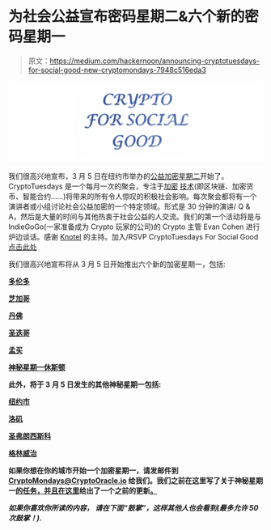 # 为社会公益宣布密码星期二&六个新的密码星期一

> 原文：<https://medium.com/hackernoon/announcing-cryptotuesdays-for-social-good-new-cryptomondays-7948c516eda3>

![](img/7899e375bf56a663c3644c468d269e15.png)

我们很高兴地宣布，3 月 5 日在纽约市举办的[公益加密星期二](https://goo.gl/UvHjAu)开始了。CryptoTuesdays 是一个每月一次的聚会，专注于[加密](https://hackernoon.com/tagged/crypto) [技术](https://hackernoon.com/tagged/technology)(即区块链、加密货币、智能合约……)将带来的所有令人惊叹的积极社会影响。每次聚会都将有一个演讲者或小组讨论社会公益加密的一个特定领域。形式是 30 分钟的演讲/ Q & A，然后是大量的时间与其他热衷于社会公益的人交流。我们的第一个活动将是与 IndieGoGo(一家准备成为 Crypto 玩家的公司)的 Crypto 主管 Evan Cohen 进行炉边谈话。感谢 [Knotel](https://goo.gl/XTunS7) 的主持。加入/RSVP CryptoTuesdays For Social Good[点击此处](https://goo.gl/UvHjAu)

我们很高兴地宣布将从 3 月 5 日开始推出六个新的加密星期一，包括:

[**多伦多**](https://meet.meetup.com/wf/click?upn=pEEcc35imY7Cq0tG1vyTt3miACH3kxpXb8TgLtvZl9cWYfJ3vRpVeO82zBGdftzDgVcbjbzoy3EujiWSmYdPFL0AtXTfLaaE2IEt-2BynYb6w-3D_pn6m7UoZg-2FvUWOd5TtCxjLz4knQT-2FRmX59ZdJmm6YKgt77l2ZIXP3-2Bu-2FrGravQtV4I1e3QHO6lr5sS92lcXC0xZxhUiocTWZ9qAVKAvaj0-2F-2Bk5t7GvtlHy-2FVjuTT-2Bw-2BKYd8mtthZQJjxbh8x8WrKTPOC26xAkiI2bm1tOdpdIgESVo-2ByO-2FHUVWHAt6B1jweC1MXH9Hf0yoV-2FSQdtiUa1DQ-3D-3D)

[**芝加哥**](https://meet.meetup.com/wf/click?upn=pEEcc35imY7Cq0tG1vyTt3miACH3kxpXb8TgLtvZl9f3WvfnpuTw8TCZxUeJFTHcLxuprUL8YwG7rJgRs-2Fs-2F-2FOAV0NiN5pQjvTPzjVNHIVU-3D_pn6m7UoZg-2FvUWOd5TtCxjLz4knQT-2FRmX59ZdJmm6YKgt77l2ZIXP3-2Bu-2FrGravQtV8xBlClyuHkoCKyLAigvONdJMgXFMk19XmktbmlptE-2BNPVan9ZcTxps1f7KxcO9NJ8nblFQ-2B37lhiS-2Fp5EEXdSwT4hTAxjAi3cuvfw7EOUkt2vkatWSX83y8YMuoqG7YiV-2F-2BYDEQaFyfZSORiGiz0qg-3D-3D)

[**丹佛**](https://meet.meetup.com/wf/click?upn=pEEcc35imY7Cq0tG1vyTt-2FfH78ByS2gkGngEP9PHfkwBPXixHzFDl4xRdJ01mJY7gcFaumJwCPBZlffQudWG-2BGexU3nvcZHKYiRKvpy-2FDaE-3D_pn6m7UoZg-2FvUWOd5TtCxjLz4knQT-2FRmX59ZdJmm6YKgt77l2ZIXP3-2Bu-2FrGravQtVgdVeaa-2FOPj-2BoQhfPtWZIXLZ5xvLn7JtXok7Yk-2FS0ltW1G-2FhjQfRcmzUjhfZJkMlTyiQCdE3LRo0uA-2FuQqU-2BdkdPOOBci-2BUGU3flWhe-2F04ROnfM9OhJsdMKXW9Zfu4ii9-2BpqhGwG7NEytuW3LWnfVPQ-3D-3D)

**[**圣迭哥**](https://meet.meetup.com/wf/click?upn=pEEcc35imY7Cq0tG1vyTt3miACH3kxpXb8TgLtvZl9dPA8cuOKKa4EhADjgNlXqA-2FDXgbtnBXW4d5JJoOqkwfXjgFrv9qLzLEPvBuUK9drY-3D_pn6m7UoZg-2FvUWOd5TtCxjLz4knQT-2FRmX59ZdJmm6YKgt77l2ZIXP3-2Bu-2FrGravQtV04fgtmf5xGXRRIUSk-2F5-2B8txFxIHNkGj1MjiacQe53L-2BMsLwNeBV937tC3BzvsN0xWbU5epekyw8EEtINeWTeSSNJdz9fiNVCeFoFlcktBF-2B6Zfl5FY0JYXWZkUSaVnHGBFZG2uVXfDKPFkDumDnZPg-3D-3D)**

**[**孟买**](https://meet.meetup.com/wf/click?upn=pEEcc35imY7Cq0tG1vyTt3miACH3kxpXb8TgLtvZl9dPA8cuOKKa4EhADjgNlXqA-2FDXgbtnBXW4d5JJoOqkwfXjgFrv9qLzLEPvBuUK9drY-3D_pn6m7UoZg-2FvUWOd5TtCxjLz4knQT-2FRmX59ZdJmm6YKgt77l2ZIXP3-2Bu-2FrGravQtVl7IS4RkqRJ8Pxbuz-2BvOe8WpFVBc48XTblbVFYlDjbYZsdDaerC4YqbJ97UecIcTi-2F9XOmjHoepZbm3oGRN2itpO8ase368-2B67-2FEszLfHnGxuQ8luWLkD4oLNBth6YEifRlnlFSHweFSLDlLJIeqYPQ-3D-3D)**

**[**神秘星期一休斯顿**](https://meet.meetup.com/wf/click?upn=pEEcc35imY7Cq0tG1vyTt3miACH3kxpXb8TgLtvZl9fTrFxiv3W2OI9R4n5Qae8bJNH99oq9TlO-2FyUbzERtg8RB4N2fWrZl3LWI93SsOWJc-3D_pn6m7UoZg-2FvUWOd5TtCxjLz4knQT-2FRmX59ZdJmm6YKgt77l2ZIXP3-2Bu-2FrGravQtVNEdd8IPh7ZW74BhDrwD7Dre6M9K1yCQwnVbOoUUEZiAzq5iXuiN-2FQ32-2FxemBYKOe8F9kYJh0qkc6CWfP2WBvjobdEwtDBmow4KQU-2FDFlGot5jgUG-2F-2BoEz3dYvNFESZh0BDDWSwGvwaQxuiTVCIJcsA-3D-3D)**

**此外，将于 3 月 5 日发生的其他神秘星期一包括:**

**[**纽约市**](https://goo.gl/Gaj4YF)**

**[**洛矶**](https://meet.meetup.com/wf/click?upn=pEEcc35imY7Cq0tG1vyTt3miACH3kxpXb8TgLtvZl9f0PcpIxUok-2BUwLhPWTJU2AeY-2BQbeg-2FABSJCD4SD63YF0KbxSH7kkr-2B5-2Fs4xxbOZ5s-3D_pn6m7UoZg-2FvUWOd5TtCxjLz4knQT-2FRmX59ZdJmm6YKgt77l2ZIXP3-2Bu-2FrGravQtVpxn9MxZfXErK3cdyYp0v-2Fw42PZ5oiZDLUBX0yx5dl1fncAASRq1a6SZ0VMxXILIL94s2hKY8VEzgzYUVQ-2FmGmfSR48Szu5dtTacZKu-2FtyrFP2tjZe-2FxaalnlazRJXUdmWau1KoyKY2qtd-2F839ggxow-3D-3D)**

**[**圣弗朗西斯科**](https://meet.meetup.com/wf/click?upn=pEEcc35imY7Cq0tG1vyTt3miACH3kxpXb8TgLtvZl9dPA8cuOKKa4EhADjgNlXqADh9YTrWYHcLXBtpPdevs4erBV5bWi9LEtyr-2BjGiRQRM-3D_pn6m7UoZg-2FvUWOd5TtCxjLz4knQT-2FRmX59ZdJmm6YKgt77l2ZIXP3-2Bu-2FrGravQtV7rvA97kLK0NtQoqwlwjkOnVehC-2BigTbormivhxq2UOe90YtFdY9KZ8iokPwIEyiJjVqPsj5AFS8O51lQSq0OKr0aE5KhfsQzV8ysEZhXmv-2BITR0XRZYByGkF0CQjpL5F1mAlLptW3dSs6va7Rw4FBA-3D-3D)**

**[格林威治 ](https://meet.meetup.com/wf/click?upn=pEEcc35imY7Cq0tG1vyTt3miACH3kxpXb8TgLtvZl9fccqg0Bb4o6qp9jwo66P1yhjU8J-2BFuTtQYH5CR23oD4fN60Dzgzc2iIbrYiGyJdN4-3D_pn6m7UoZg-2FvUWOd5TtCxjLz4knQT-2FRmX59ZdJmm6YKgt77l2ZIXP3-2Bu-2FrGravQtVb7EMbQvh1lPD4SFnV2EZ-2BpAxI9kArffD3b4KrpDjLqfDpCJdHpTFcvCLkSMP4u8HpoEsu4F4D0wWuDoVBopl7sXQ3-2FLzD91vKbScvEJhV-2B4UjBNeM6RzrAgMEqJhFSgttV-2FbGLPDevSBYzRGus4sOw-3D-3D)**

**如果你想在你的城市开始一个加密星期一，请发邮件到 CryptoMondays@CryptoOracle.io 给我们。我们之前在这里写了关于神秘星期一[的任务，并且在这里](https://goo.gl/z9vR1q)给出了一个之前的更新[。](/crypto-oracle/crypto-mondays-update-1-nyc-jan-15-l-a-jan-29-video-charities-press-45d4530ed9d6)**

***如果你喜欢你所读的内容，* ***请在下面“鼓掌”，这样其他人也会看到(最多允许 50 次鼓掌！).*****
